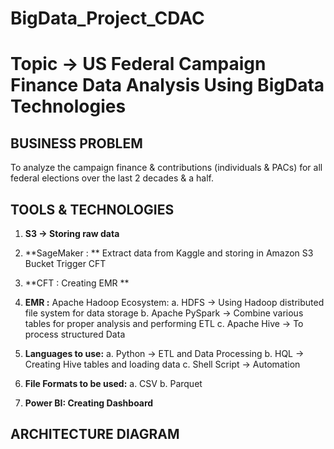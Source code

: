 # BigData_Project_CDAC

# **Topic -> US Federal Campaign Finance Data Analysis Using BigData Technologies**

## **BUSINESS PROBLEM**

To analyze the campaign finance & contributions (individuals & PACs) for all federal elections over the last 2 decades & a half.


## **TOOLS & TECHNOLOGIES**

1. **S3 → Storing raw data**

2. **SageMaker : **
Extract data from Kaggle and storing in Amazon S3 Bucket
Trigger CFT

3. **CFT : Creating EMR **

4. **EMR :**
  Apache Hadoop Ecosystem:
  a. HDFS → Using Hadoop distributed file system for data storage
  b. Apache PySpark → Combine various tables for proper analysis and performing ETL
  c. Apache Hive → To process structured Data

5. **Languages to use:**
  a. Python → ETL and Data Processing
  b. HQL → Creating Hive tables and loading data
  c. Shell Script → Automation

6. **File Formats to be used:**
  a. CSV
  b. Parquet

7. **Power BI: Creating Dashboard**




## **ARCHITECTURE DIAGRAM**

